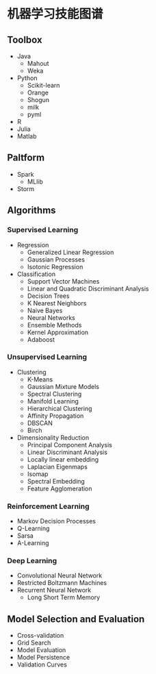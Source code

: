 # 机器学习技能图谱
## Toolbox
- Java
   * Mahout
   * Weka
- Python
   * Scikit-learn
   * Orange
   * Shogun
   * milk
   * pyml
- R
- Julia
- Matlab

## Paltform
- Spark
   * MLlib
- Storm

## Algorithms
### Supervised Learning
- Regression
   * Generalized Linear Regression
   * Gaussian Processes
   * Isotonic Regression
- Classification
   * Support Vector Machines
   * Linear and Quadratic Discriminant Analysis
   * Decision Trees
   * K Nearest Neighbors
   * Naive Bayes
   * Neural Networks
   * Ensemble Methods
   * Kernel Approximation
   * Adaboost

### Unsupervised Learning
- Clustering
   * K-Means
   * Gaussian Mixture Models
   * Spectral Clustering
   * Manifold Learning
   * Hierarchical Clustering
   * Affinity Propagation
   * DBSCAN
   * Birch
- Dimensionality Reduction
   * Principal Component Analysis
   * Linear Discriminant Analysis
   * Locally linear embedding
   * Laplacian Eigenmaps
   * Isomap
   * Spectral Embedding
   * Feature Agglomeration

### Reinforcement Learning
- Markov Decision Processes
- Q-Learning
- Sarsa
- A-Learning

### Deep Learning
- Convolutional Neural Network
- Restricted Boltzmann Machines
- Recurrent Neural Network
   * Long Short Term Memory
      
## Model Selection and Evaluation
- Cross-validation
- Grid Search
- Model Evaluation
- Model Persistence
- Validation Curves


